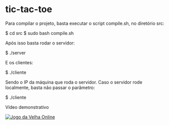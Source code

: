 # tic-tac-toe

Para compilar o projeto, basta executar o script compile.sh, no diretório src:

$ cd src
$ sudo bash compile.sh

Após isso basta rodar o servidor:

$ ./server

E os clientes:

$ ./cliente <ip>

Sendo <ip> o IP da máquina que roda o servidor. Caso o servidor rode localmente, basta não passar o parâmetro:

$ ./cliente

Vídeo demonstrativo

[![Jogo da Velha Online](cover.jpg)](https://youtu.be/QnYHAkBYZEo)
